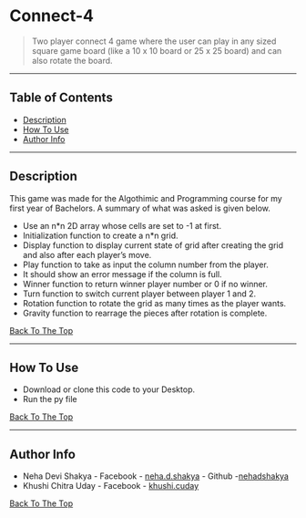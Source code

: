 # Connect-4

> Two player connect 4 game where the user can play in any sized square game board (like a 10 x 10 board or 25 x 25 board) and can also rotate the board.

---

## Table of Contents

- [Description](#description)
- [How To Use](#how-to-use)
- [Author Info](#author-info)

---

## Description

This game was made for the Algothimic and Programming course for my first year of Bachelors. A summary of what was asked is given below.

- Use an n\*n 2D array whose cells are set to -1 at first.
- Initialization function to create a n\*n grid.
- Display function to display current state of grid after creating the grid and also after each player’s move.
- Play function to take as input the column number from the player.
- It should show an error message if the column is full.
- Winner function to return winner player number or 0 if no winner.
- Turn function to switch current player between player 1 and 2.
- Rotation function to rotate the grid as many times as the player wants.
- Gravity function to rearrage the pieces after rotation is complete.

[Back To The Top](#Connect-4)

---

## How To Use

- Download or clone this code to your Desktop.
- Run the py file

[Back To The Top](#Connect-4)

---

## Author Info

- Neha Devi Shakya - Facebook - [neha.d.shakya](https://www.facebook.com/neha.d.shakya/) - Github -[nehadshakya](https://github.com/nehadshakya)
- Khushi Chitra Uday - Facebook - [khushi.cuday](https://www.facebook.com/khushi.cuday)

[Back To The Top](#Connect-4)
